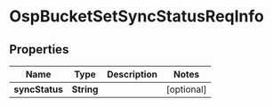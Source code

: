 # OspBucketSetSyncStatusReqInfo

## Properties
Name | Type | Description | Notes
------------ | ------------- | ------------- | -------------
**syncStatus** | **String** |  |  [optional]
